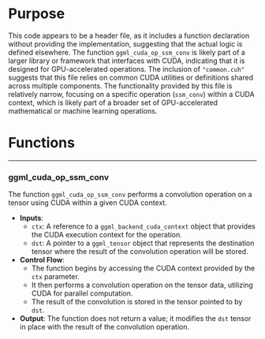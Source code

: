 # Purpose
This code appears to be a header file, as it includes a function declaration without providing the implementation, suggesting that the actual logic is defined elsewhere. The function `ggml_cuda_op_ssm_conv` is likely part of a larger library or framework that interfaces with CUDA, indicating that it is designed for GPU-accelerated operations. The inclusion of `"common.cuh"` suggests that this file relies on common CUDA utilities or definitions shared across multiple components. The functionality provided by this file is relatively narrow, focusing on a specific operation (`ssm_conv`) within a CUDA context, which is likely part of a broader set of GPU-accelerated mathematical or machine learning operations.
# Functions

---
### ggml\_cuda\_op\_ssm\_conv
The function `ggml_cuda_op_ssm_conv` performs a convolution operation on a tensor using CUDA within a given CUDA context.
- **Inputs**:
    - `ctx`: A reference to a `ggml_backend_cuda_context` object that provides the CUDA execution context for the operation.
    - `dst`: A pointer to a `ggml_tensor` object that represents the destination tensor where the result of the convolution operation will be stored.
- **Control Flow**:
    - The function begins by accessing the CUDA context provided by the `ctx` parameter.
    - It then performs a convolution operation on the tensor data, utilizing CUDA for parallel computation.
    - The result of the convolution is stored in the tensor pointed to by `dst`.
- **Output**: The function does not return a value; it modifies the `dst` tensor in place with the result of the convolution operation.


